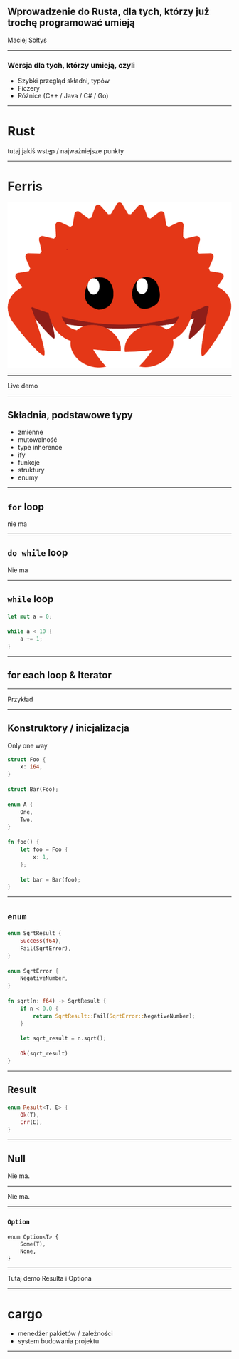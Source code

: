 ## Wprowadzenie do Rusta, dla tych, którzy już trochę programować umieją

Maciej Sołtys

---

### Wersja dla tych, którzy umieją, czyli

- Szybki przegląd składni, typów
- Ficzery
- Różnice (C++ / Java / C# / Go)

---

# Rust


tutaj jakiś wstęp / najważniejsze punkty

---

# Ferris

![ferris](assets/ferris.png)

---

Live demo

---

## Składnia, podstawowe typy

- zmienne
- mutowalność
- type inherence
- ify
- funkcje
- struktury
- enumy

---

## `for` loop

nie ma

----

## `do while` loop

Nie ma

----

## `while` loop

```rust
let mut a = 0;

while a < 10 {
	a += 1;
}
```

----

## for each loop & Iterator




----

Przykład

---

## Konstruktory / inicjalizacja

Only one way

```rust
struct Foo {
	x: i64,
}

struct Bar(Foo);

enum A {
	One,
	Two,
}

fn foo() {
	let foo = Foo {
		x: 1,
	};
	
	let bar = Bar(foo);
}
```

---

## `enum`

```rust
enum SqrtResult {
	Success(f64),
	Fail(SqrtError),
}

enum SqrtError {
	NegativeNumber,
}

fn sqrt(n: f64) -> SqrtResult {
	if n < 0.0 {
		return SqrtResult::Fail(SqrtError::NegativeNumber);
	}
	
	let sqrt_result = n.sqrt();
	
	Ok(sqrt_result)
}
```

---

## Result

```rust
enum Result<T, E> {
	Ok(T),
	Err(E),
}
```

---

## Null

Nie ma.

----

Nie ma.

----

### `Option`

```rust=
enum Option<T> {
	Some(T),
	None,
}
```

----

Tutaj demo Resulta i Optiona

---

# cargo

- menedżer pakietów / zależności
- system budowania projektu

---

